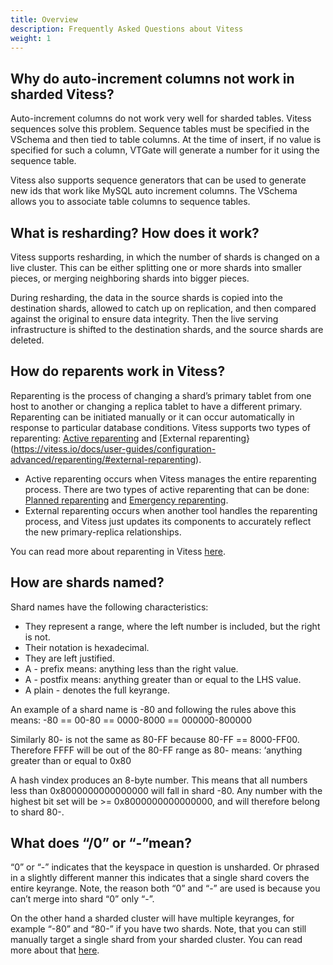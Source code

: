 ```yaml
---
title: Overview
description: Frequently Asked Questions about Vitess
weight: 1
---
```


## Why do auto-increment columns not work in sharded Vitess?

Auto-increment columns do not work very well for sharded tables. Vitess sequences solve this problem. Sequence tables must be specified in the VSchema and then tied to table columns. At the time of insert, if no value is specified for such a column, VTGate will generate a number for it using the sequence table.

Vitess also supports sequence generators that can be used to generate new ids that work like MySQL auto increment columns. The VSchema allows you to associate table columns to sequence tables.

## What is resharding? How does it work?

Vitess supports resharding, in which the number of shards is changed on a live cluster. This can be either splitting one or more shards into smaller pieces, or merging neighboring shards into bigger pieces.

During resharding, the data in the source shards is copied into the destination shards, allowed to catch up on replication, and then compared against the original to ensure data integrity. Then the live serving infrastructure is shifted to the destination shards, and the source shards are deleted.

## How do reparents work in Vitess?

Reparenting is the process of changing a shard’s primary tablet from one host to another or changing a replica tablet to have a different primary. Reparenting can be initiated manually or it can occur automatically in response to particular database conditions. Vitess supports two types of reparenting: [Active reparenting](https://vitess.io/docs/user-guides/configuration-advanced/reparenting/#active-reparenting) and [External reparenting}(https://vitess.io/docs/user-guides/configuration-advanced/reparenting/#external-reparenting).
- Active reparenting occurs when Vitess manages the entire reparenting process. There are two types of active reparenting that can be done: [Planned reparenting](https://vitess.io/docs/user-guides/configuration-advanced/reparenting/#plannedreparentshard-planned-reparenting) and [Emergency reparenting](https://vitess.io/docs/user-guides/configuration-advanced/reparenting/#emergencyreparentshard-emergency-reparenting).
- External reparenting occurs when another tool handles the reparenting process, and Vitess just updates its components to accurately reflect the new primary-replica relationships.

You can read more about reparenting in Vitess [here](https://vitess.io/docs/user-guides/configuration-advanced/reparenting/).

## How are shards named?

Shard names have the following characteristics:

- They represent a range, where the left number is included, but the right is not.
- Their notation is hexadecimal.
- They are left justified.
- A - prefix means: anything less than the right value.
- A - postfix means: anything greater than or equal to the LHS value.
- A plain - denotes the full keyrange.

An example of a shard name is -80 and following the rules above this means:  -80 == 00-80 == 0000-8000 == 000000-800000

Similarly 80- is not the same as 80-FF because 80-FF == 8000-FF00. Therefore FFFF will be out of the 80-FF range as 80- means: ‘anything greater than or equal to 0x80

A hash vindex produces an 8-byte number. This means that all numbers less than 0x8000000000000000 will fall in shard -80. Any number with the highest bit set will be >= 0x8000000000000000, and will therefore belong to shard 80-.

## What does “/0” or “-”mean?

“0” or “-” indicates that the keyspace in question is unsharded. Or phrased in a slightly different manner this indicates that a single shard covers the entire keyrange. Note, the reason both “0” and “-” are used is because you can’t merge into shard “0” only “-”.

On the other hand a sharded cluster will have multiple keyranges, for example “-80” and “80-” if you have two shards. Note, that you can still manually target a single shard from your sharded cluster. You can read more about that [here](https://planetscale.freshdesk.com/a/solutions/articles/64000257789).